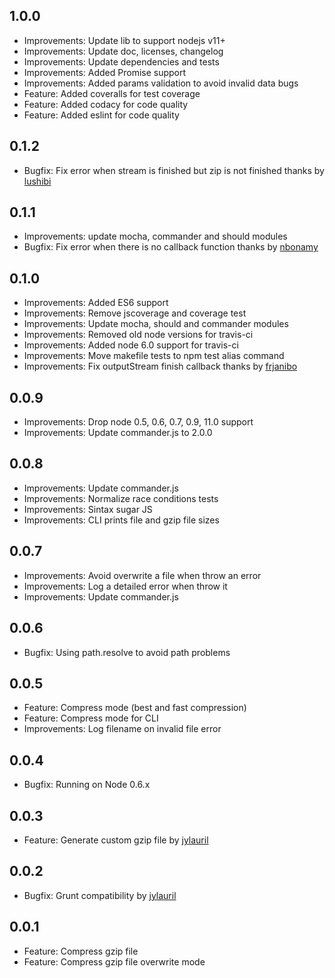 ## 1.0.0
+ Improvements: Update lib to support nodejs v11+
+ Improvements: Update doc, licenses, changelog
+ Improvements: Update dependencies and tests
+ Improvements: Added Promise support
+ Improvements: Added params validation to avoid invalid data bugs
+ Feature: Added coveralls for test coverage
+ Feature: Added codacy for code quality
+ Feature: Added eslint for code quality

## 0.1.2
+ Bugfix: Fix error when stream is finished but zip is not finished thanks by [lushibi](https://github.com/caio-ribeiro-pereira/gzipme/pull/7)

## 0.1.1
+ Improvements: update mocha, commander and should modules
+ Bugfix: Fix error when there is no callback function thanks by [nbonamy](https://github.com/caio-ribeiro-pereira/gzipme/pull/4)

## 0.1.0
+ Improvements: Added ES6 support
+ Improvements: Remove jscoverage and coverage test
+ Improvements: Update mocha, should and commander modules
+ Improvements: Removed old node versions for travis-ci 
+ Improvements: Added node 6.0 support for travis-ci
+ Improvements: Move makefile tests to npm test alias command
+ Improvements: Fix outputStream finish callback thanks by [frjanibo](https://github.com/caio-ribeiro-pereira/gzipme/issues/3#issue-180284790)

## 0.0.9
+ Improvements: Drop node 0.5, 0.6, 0.7, 0.9, 11.0 support
+ Improvements: Update commander.js to 2.0.0

## 0.0.8
+ Improvements: Update commander.js
+ Improvements: Normalize race conditions tests
+ Improvements: Sintax sugar JS
+ Improvements: CLI prints file and gzip file sizes

## 0.0.7
+ Improvements: Avoid overwrite a file when throw an error
+ Improvements: Log a detailed error when throw it
+ Improvements: Update commander.js

## 0.0.6
+ Bugfix: Using path.resolve to avoid path problems

## 0.0.5
+ Feature: Compress mode (best and fast compression)
+ Feature: Compress mode for CLI
+ Improvements: Log filename on invalid file error

## 0.0.4
+ Bugfix: Running on Node 0.6.x

## 0.0.3
+ Feature: Generate custom gzip file by [jylauril](https://github.com/jylauril)

## 0.0.2
+ Bugfix: Grunt compatibility by [jylauril](https://github.com/jylauril)

## 0.0.1
+ Feature: Compress gzip file
+ Feature: Compress gzip file overwrite mode
